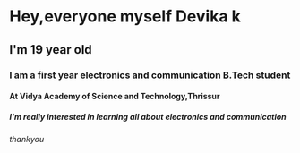 # Hey,everyone myself Devika k
## I'm 19 year old
### I am a first year electronics and communication B.Tech student 
#### At Vidya Academy of Science and Technology,Thrissur
##### I'm really interested in learning all about electronics and communication 
###### thankyou
